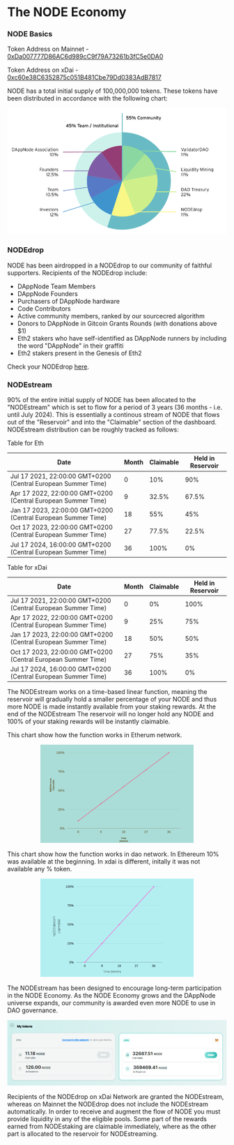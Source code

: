 # The NODE Economy

### NODE Basics

Token Address on Mainnet - [0xDa007777D86AC6d989cC9f79A73261b3fC5e0DA0](https://etherscan.io/address/0xDa007777D86AC6d989cC9f79A73261b3fC5e0DA0)

Token Address on xDai - [0xc60e38C6352875c051B481Cbe79Dd0383AdB7817](https://blockscout.com/xdai/mainnet/address/0xc60e38C6352875c051B481Cbe79Dd0383AdB7817/transactions)

NODE has a total initial supply of 100,000,000 tokens. These tokens have been distributed in accordance with the following chart:

![NODEdrop distribution pie chart](/img/node_distribution.png)

### NODEdrop

NODE has been airdropped in a NODEdrop to our community of faithful supporters. Recipients of the NODEdrop include:

- DAppNode Team Members
- DAppNode Founders
- Purchasers of DAppNode hardware
- Code Contributors
- Active community members, ranked by our sourcecred algorithm
- Donors to DAppNode in Gitcoin Grants Rounds (with donations above $1)
- Eth2 stakers who have self-identified as DAppNode runners by including the word "DAppNode" in their graffiti
- Eth2 stakers present in the Genesis of Eth2

Check your NODEdrop [here](http://app.dappnode.io/nodedrop).

### NODEstream

90% of the entire initial supply of NODE has been allocated to the "NODEstream" which is set to flow for a period of 3 years (36 months - i.e. until July 2024). This is essentially a continous stream of NODE that flows out of the "Reservoir" and into the "Claimable" section of the dashboard. NODEstream distribution can be roughly tracked as follows:

Table for Eth

| Date                                                          | Month | Claimable | Held in Reservoir |
| ------------------------------------------------------------- | ----- | --------- | ----------------- |
| Jul 17 2021, 22:00:00 GMT+0200 (Central European Summer Time) | 0     | 10%       | 90%               |
| Apr 17 2022, 22:00:00 GMT+0200 (Central European Summer Time) | 9     | 32.5%     | 67.5%             |
| Jan 17 2023, 22:00:00 GMT+0200 (Central European Summer Time) | 18    | 55%       | 45%               |
| Oct 17 2023, 22:00:00 GMT+0200 (Central European Summer Time) | 27    | 77.5%     | 22.5%             |
| Jul 17 2024, 16:00:00 GMT+0200 (Central European Summer Time) | 36    | 100%      | 0%                |

Table for xDai

| Date                                                          | Month | Claimable | Held in Reservoir |
| ------------------------------------------------------------- | ----- | --------- | ----------------- |
| Jul 17 2021, 22:00:00 GMT+0200 (Central European Summer Time) | 0     | 0%        | 100%              |
| Apr 17 2022, 22:00:00 GMT+0200 (Central European Summer Time) | 9     | 25%       | 75%               |
| Jan 17 2023, 22:00:00 GMT+0200 (Central European Summer Time) | 18    | 50%       | 50%               |
| Oct 17 2023, 22:00:00 GMT+0200 (Central European Summer Time) | 27    | 75%       | 35%               |
| Jul 17 2024, 16:00:00 GMT+0200 (Central European Summer Time) | 36    | 100%      | 0%                |

The NODEstream works on a time-based linear function, meaning the reservoir will gradually hold a smaller percentage of your NODE and thus more NODE is made instantly available from your staking rewards. At the end of the NODEstream The reservoir will no longer hold any NODE and 100% of your staking rewards will be instantly claimable.

This chart show how the function works in Etherum network.

<p align="center">
    <img width="70%"src="/img/nodestream_vesting.png"/>
</p>

This chart show how the function works in dao network. In Ethereum 10% was available at the beginning. In xdai is different, initally it was not available any % token.

<p align="center">
    <img width="70%"src="../../img/nodestream_vesting_xdai.png"/>
</p>

The NODEstream has been designed to encourage long-term participation in the NODE Economy. As the NODE Economy grows and the DAppNode universe expands, our community is awarded even more NODE to use in DAO governance.

<p align="center">
    <img src="../../img/claimNODE.png"/>
</p>

Recipients of the NODEdrop on xDai Network are granted the NODEstream, whereas on Mainnet the NODEdrop does not include the NODEstream automatically. In order to receive and augment the flow of NODE you must provide liquidity in any of the eligible pools. Some part of the rewards earned from NODEstaking are claimable immediately, where as the other part is allocated to the reservoir for NODEstreaming.
